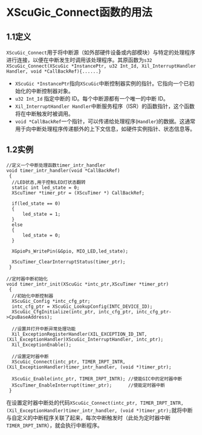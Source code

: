 # XScuGic_Connect函数的用法
## 1.1定义
`XScuGic_Connect`用于将中断源（如外部硬件设备或内部模块）与特定的处理程序进行连接，以便在中断发生时调用该处理程序。其原函数为`s32  XScuGic_Connect(XScuGic *InstancePtr, u32 Int_Id, Xil_InterruptHandler Handler, void *CallBackRef){......}`
- `XScuGic *InstancePtr`指向`XScuGic`中断控制器实例的指针。它指向一个已初始化的中断控制器对象。
- `u32 Int_Id` 指定中断的 ID。每个中断源都有一个唯一的中断 ID。
- `Xil_InterruptHandler Handler`中断服务程序（ISR）的函数指针，这个函数将在中断触发时被调用。
- `void *CallBackRef`一个指针，可以传递给处理程序(`Handler`)的数据。这通常用于向中断处理程序传递额外的上下文信息，如硬件实例指针、状态信息等。
## 1.2实例

    //定义一个中断处理函数timer_intr_handler
    void timer_intr_handler(void *CallBackRef)
     {
      //LED状态,用于控制LED灯状态翻转
      static int led_state = 0;
      XScuTimer *timer_ptr = (XScuTimer *) CallBackRef;

      if(led_state == 0)
      {
          led_state = 1;
      }
      else
      {
          led_state = 0;
      }
      
      XGpioPs_WritePin(&Gpio, MIO_LED,led_state);
      
      XScuTimer_ClearInterruptStatus(timer_ptr);
     }
      
    //定时器中断初始化
    void timer_intr_init(XScuGic *intc_ptr,XScuTimer *timer_ptr)
     {
      //初始化中断控制器
      XScuGic_Config *intc_cfg_ptr;
      intc_cfg_ptr = XScuGic_LookupConfig(INTC_DEVICE_ID);
      XScuGic_CfgInitialize(intc_ptr, intc_cfg_ptr, intc_cfg_ptr->CpuBaseAddress);

      //设置并打开中断异常处理功能
      Xil_ExceptionRegisterHandler(XIL_EXCEPTION_ID_INT, (Xil_ExceptionHandler)XScuGic_InterruptHandler, intc_ptr);
      Xil_ExceptionEnable();

      //设置定时器中断
      XScuGic_Connect(intc_ptr, TIMER_IRPT_INTR, (Xil_ExceptionHandler)timer_intr_handler, (void *)timer_ptr);

      XScuGic_Enable(intc_ptr, TIMER_IRPT_INTR); //使能GIC中的定时器中断
      XScuTimer_EnableInterrupt(timer_ptr);      //使能定时器中断
     }
     
在设置定时器中断处的代码`XScuGic_Connect(intc_ptr, TIMER_IRPT_INTR, (Xil_ExceptionHandler)timer_intr_handler, (void *)timer_ptr);`就将中断与自定义的中断程序关联了起来，每次中断触发时（此处为定时器中断`TIMER_IRPT_INTR`），就会执行中断程序。
